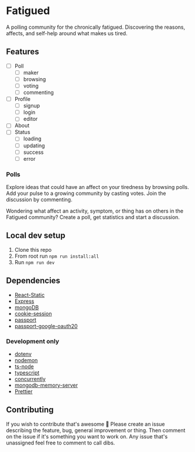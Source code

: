 # Fatigued
A polling community for the chronically fatigued. Discovering the reasons, affects, and self-help around what makes us tired.

## Features
- [ ] Poll
    - [ ] maker
    - [ ] browsing
    - [ ] voting
    - [ ] commenting
- [ ] Profile
    - [ ] signup
    - [ ] login
    - [ ] editor
- [ ] About 
- [ ] Status 
    - [ ] loading
    - [ ] updating
    - [ ] success
    - [ ] error

### Polls
Explore ideas that could have an affect on your tiredness by browsing polls. Add your pulse to a growing community by casting votes. Join the discussion by commenting.

Wondering what affect an activity, symptom, or thing has on others in the Fatigued community? Create a poll, get statistics and start a discussion.

## Local dev setup
1. Clone this repo
1. From root run `npm run install:all`
1. Run `npm run dev`

## Dependencies
- [React-Static](https://github.com/react-static/react-static)
- [Express](https://expressjs.com/)
- [mongoDB](https://www.mongodb.com/)
- [cookie-session](https://www.npmjs.com/package/cookie-session)
- [passport](https://www.npmjs.com/package/passport)
- [passport-google-oauth20](https://www.npmjs.com/package/passport-google-oauth20)
### Development only
- [dotenv](https://www.npmjs.com/package/dotenv)
- [nodemon](https://www.npmjs.com/package/nodemon)
- [ts-node](https://www.npmjs.com/package/ts-node)
- [typescript](https://www.typescriptlang.org/)
- [concurrently](https://www.npmjs.com/package/concurrently)
- [mongodb-memory-server](https://github.com/nodkz/mongodb-memory-server)
- [Prettier](https://prettier.io/)

## Contributing
If you wish to contribute that's awesome 🙏
Please create an issue describing the feature, bug, general improvement or thing. Then comment on the issue if it's something you want to work on.
Any issue that's unassigned feel free to comment to call dibs. 
